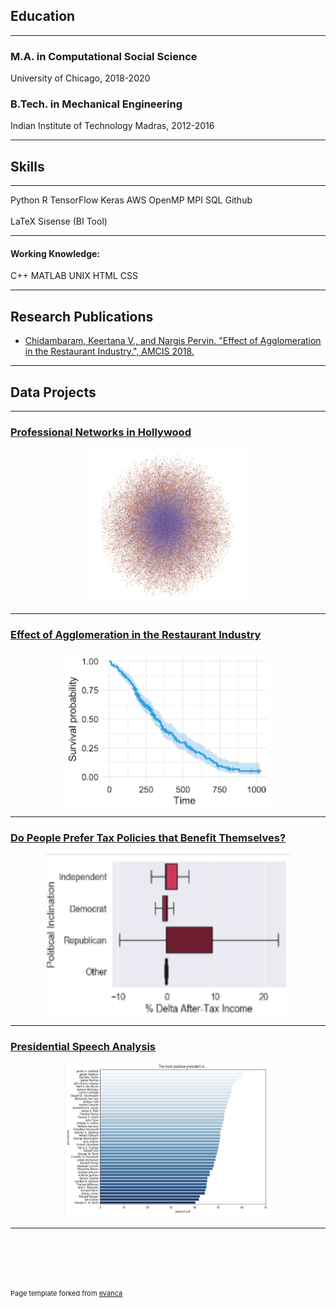 ## Education

---

### M.A. in Computational Social Science
University of Chicago, 2018-2020

### B.Tech. in Mechanical Engineering
Indian Institute of Technology Madras, 2012-2016

---

## Skills

---
<span class="a">Python</span>
<span class="a">R</span>
<span class="a">TensorFlow</span>
<span class="a">Keras</span>
<span class="a">AWS</span>
<span class="a">OpenMP</span>
<span class="a">MPI</span>
<span class="a">SQL</span>
<span class="a">Github</span>
<br><br>
<span class="a">LaTeX</span>
<span class="a">Sisense (BI Tool)</span>

---

#### Working Knowledge:
<span class="a">C++</span>
<span class="a">MATLAB</span>
<span class="a">UNIX</span>
<span class="a">HTML</span>
<span class="a">CSS</span>

---

## Research Publications

- [Chidambaram, Keertana V., and Nargis Pervin. "Effect of Agglomeration in the Restaurant Industry.", AMCIS 2018.
](https://github.com/keertanavc/Papers-and-Posters/blob/master/restaurant_agglomeration_working_paper.pdf)

---

## Data Projects

---

### [Professional Networks in Hollywood](/imdb_network_project)
<img src="images/hollywood_network.png?raw=true" style="width:250px;height:250px;display: block;margin-left: auto;margin-right: auto;"/>
  
---
  
### [Effect of Agglomeration in the Restaurant Industry](/pdf/sample_presentation.pdf)

<img src="images/survival_model.png?raw=true" style="width:330px;height:250px;display: block;margin-left: auto;margin-right: auto;"/>
  
---

### [Do People Prefer Tax Policies that Benefit Themselves?](http://example.com/)
<img src="images/tax.png?raw=true" style="width:390px;height:260px;display: block;margin-left: auto;margin-right: auto;"/>

---
### [Presidential Speech Analysis](http://example.com/)
<img src="images/positive_president.png?raw=true" style="width:330px;height:250px;display: block;margin-left: auto;margin-right: auto;"/>

---



<br><br>
---
<p style="font-size:11px">Page template forked from <a href="https://github.com/evanca/quick-portfolio">evanca</a></p>
<!-- Remove above link if you don't want to attibute -->
